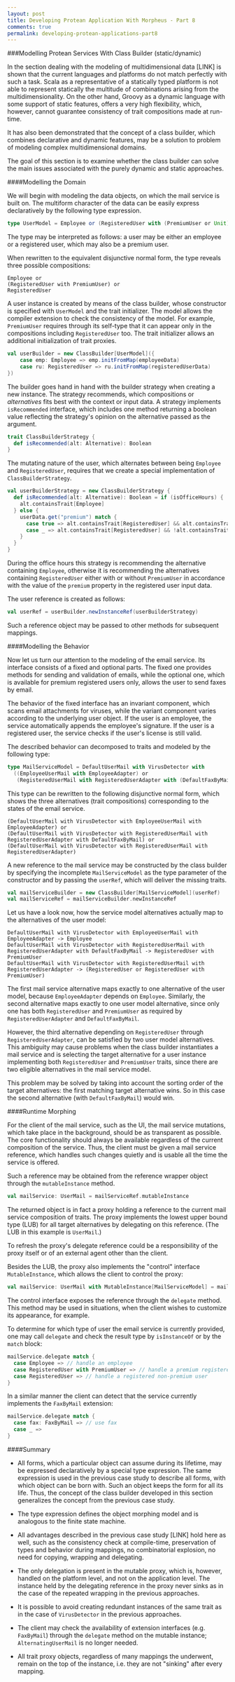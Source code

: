 ```yaml
---
layout: post
title: Developing Protean Application With Morpheus - Part 8
comments: true
permalink: developing-protean-applications-part8
---
```


###Modelling Protean Services With Class Builder (static/dynamic)

In the section dealing with the modeling of multidimensional data [LINK] is shown
that the current languages and platforms do not match perfectly with such a task.
Scala as a representative of a statically typed platform is not able to represent
statically the multitude of combinations arising from the multidimensionality.
On the other hand, Groovy as a dynamic language with some support of static features,
offers a very high flexibility, which, however, cannot guarantee consistency
of trait compositions made at run-time.

It has also been demonstrated that the concept of a class builder, which combines
declarative and dynamic features, may be a solution to problem of modeling
complex multidimensional domains.

The goal of this section is to examine whether the class builder can solve
the main issues associated with the purely dynamic and static approaches.

####Modelling the Domain

We will begin with modeling the data objects, on which the mail service is built on.
The multiform character of the data can be easily express declaratively by the
following type expression.

```scala
type UserModel = Employee or (RegisteredUser with (PremiumUser or Unit))
```

The type may be interpreted as follows: a user may be either an employee or
a registered user, which may also be a premium user.

When rewritten to the equivalent disjunctive normal form, the type reveals
three possible compositions:

```
Employee or
(RegisteredUser with PremiumUser) or
RegisteredUser
```

A user instance is created by means of the class builder, whose constructor
is specified with `UserModel` and the trait initializer. The model allows
the compiler extension to check the consistency of the model. For example, `PremiumUser` requires through
its self-type that it can appear only in the compositions including `RegisteredUser` too.
The trait initializer allows an additional initialization of trait proxies.

```scala
val userBuilder = new ClassBuilder[UserModel]({
    case emp: Employee => emp.initFromMap(employeeData)
    case ru: RegisteredUser => ru.initFromMap(registeredUserData)
})
```

The builder goes hand in hand with the builder strategy when creating a new
instance. The strategy recommends, which compositions or *alternatives* fits
best with the context or input data. A strategy implements `isRecommended`
interface, which includes one method returning a boolean value reflecting
the strategy's opinion on the alternative passed as the argument.

```scala
trait ClassBuilderStrategy {
  def isRecommended(alt: Alternative): Boolean
}
```

The mutating nature of the user, which alternates between being `Employee`
and `RegisteredUser`, requires that we create a special implementation
of `ClassBuilderStrategy`.

```scala
val userBuilderStrategy = new ClassBuilderStrategy {
  def isRecommended(alt: Alternative): Boolean = if (isOfficeHours) {
    alt.containsTrait[Employee]
  } else {
    userData.get("premium") match {
      case true => alt.containsTrait[RegisteredUser] && alt.containsTrait[PremiumUser]
      case _ => alt.containsTrait[RegisteredUser] && !alt.containsTrait[PremiumUser]
    }
  }
}
```

During the office hours this strategy is recommending the alternative containing `Employee`,
otherwise it is recommending the alternatives containing `RegisteredUser` either with or
without `PremiumUser` in accordance with the value of the `premium` property
in the registered user input data.

The user reference is created as follows:

```scala
val userRef = userBuilder.newInstanceRef(userBuilderStrategy)
```

Such a reference object may be passed to other methods for subsequent mappings.

####Modelling the Behavior

Now let us turn our attention to the modeling of the email service. Its interface
consists of a fixed and optional parts. The fixed one provides methods for
sending and validation of emails, while the optional one, which is available
for premium registered users only, allows the user to send faxes by email.

The behavior of the fixed interface has an invariant component, which scans email
attachments for viruses, while the variant component varies according to
the underlying user object. If the user is an employee, the service automatically
appends the employee's signature. If the user is a registered user, the service checks
if the user's license is still valid.

The described behavior can decomposed to traits and modeled by the following
type:

```scala
type MailServiceModel = DefaultUserMail with VirusDetector with
  ((EmployeeUserMail with EmployeeAdapter) or
   (RegisteredUserMail with RegisteredUserAdapter with (DefaultFaxByMail or Unit)))
```

This type can be rewritten to the following disjunctive normal form, which
shows the three alternatives (trait compositions) corresponding to the states
of the email service.

```
(DefaultUserMail with VirusDetector with EmployeeUserMail with EmployeeAdapter) or
(DefaultUserMail with VirusDetector with RegisteredUserMail with RegisteredUserAdapter with DefaultFaxByMail) or
(DefaultUserMail with VirusDetector with RegisteredUserMail with RegisteredUserAdapter)
```

A new reference to the mail service may be constructed by the class builder
by specifying the incomplete `MailServiceModel` as the type parameter of the constructor and
by passing the `userRef`, which will deliver the missing traits.

```scala
val mailServiceBuilder = new ClassBuilder[MailServiceModel](userRef)
val mailServiceRef = mailServiceBuilder.newInstanceRef
```

Let us have a look now, how the service model alternatives actually map to the alternatives
of the user model:

```
DefaultUserMail with VirusDetector with EmployeeUserMail with EmployeeAdapter -> Employee
DefaultUserMail with VirusDetector with RegisteredUserMail with RegisteredUserAdapter with DefaultFaxByMail -> RegisteredUser with PremiumUser
DefaultUserMail with VirusDetector with RegisteredUserMail with RegisteredUserAdapter -> (RegisteredUser or RegisteredUser with PremiumUser)
```

The first mail service alternative maps exactly to one alternative of the user model,
because `EmployeeAdapter` depends on `Employee`. Similarly, the second alternative
maps exactly to one user model alternative, since only one has both `RegisteredUser`
and `PremiumUser` as required by `RegisteredUserAdapter` and `DefaultFaxByMail`.

However, the third alternative depending on `RegisteredUser` through `RegisteredUserAdapter`,
can be satisfied by two user model alternatives. This ambiguity may cause problems
when the class builder instantiates a mail service and is selecting the target alternative
for a user instance implementing both `RegisteredUser` and `PremiumUser` traits,
since there are two eligible alternatives in the mail service model.

This problem may be solved by taking into account the sorting order of the target
alternatives: the first matching target alternative wins. So in this case the second
alternative (with `DefaultFaxByMail`) would win.

####Runtime Morphing

For the client of the mail service, such as the UI, the mail service mutations, which
take place in the background, should be as transparent as possible. The core
functionality should always be available regardless of the current composition
of the service. Thus, the client must be given a mail service reference, which
handles such changes quietly and is usable all the time the service is offered.

Such a reference may be obtained from the reference wrapper object through
the `mutableInstance` method.

```scala
val mailService: UserMail = mailServiceRef.mutableInstance
```

The returned object is in fact a proxy holding a reference to the current mail
service composition of traits. The proxy implements the lowest upper bound type (LUB) for
all target alternatives by delegating on this reference. (The LUB in this example
is `UserMail`.)

To refresh the proxy's delegate reference could be a responsibility of the proxy itself
or of an external agent other than the client.

Besides the LUB, the proxy also implements the "control" interface `MutableInstance`,
which allows the client to control the proxy:

```scala
val mailService: UserMail with MutableInstance[MailServiceModel] = mailServiceRef.mutableInstance
```

The control interface exposes the reference through the `delegate` method.
This method may be used in situations, when the client wishes to customize
its appearance, for example.

To determine for which type of user the email service is currently provided, one
may call `delegate` and check the result type by `isInstanceOf` or by the `match` block:

```scala
mailService.delegate match {
  case Employee => // handle an employee
  case RegisteredUser with PremiumUser => // handle a premium registered user
  case RegisteredUser => // handle a registered non-premium user
}
```

In a similar manner the client can detect that the service currently implements
the `FaxByMail` extension:

```scala
mailService.delegate match {
  case fax: FaxByMail => // use fax
  case _ =>
}
```

####Summary

* All forms, which a particular object can assume during its lifetime, may be
expressed declaratively by a special type expression. The same expression is used
in the previous case study to describe all forms, with which object can be born with.
Such an object keeps the form for all its life. Thus, the concept of the class builder
developed in this section generalizes the concept from the previous case study.

* The type expression defines the object morphing model and is analogous to
the finite state machine.

* All advantages described in the previous case study [LINK] hold here as well,
such as the consistency check at compile-time, preservation of types and behavior
during mappings, no combinatorial explosion, no need for copying, wrapping and delegating.

* The only delegation is present in the mutable proxy, which is, however, handled
on the platform level, and not on the application level. The instance held by
the delegating reference in the proxy never sinks as in the case of the repeated
wrapping in the previous approaches.

* It is possible to avoid creating redundant instances of the same trait as in the case of
`VirusDetector` in the previous approaches.

* The client may check the availability of extension interfaces (e.g. `FaxByMail`)
through the `delegate` method on the mutable instance; `AlternatingUserMail` is no longer needed.

* All trait proxy objects, regardless of many mappings the underwent, remain on
the top of the instance, i.e. they are not "sinking" after every mapping.
